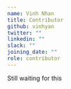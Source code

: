 ```yaml
---
name: Vinh Nhan
title: Contributor
github: vinhyan
twitter: ""
linkedin: ""
slack: ""
joining_date: ""
role: contributor
---
```


Still waiting for this
